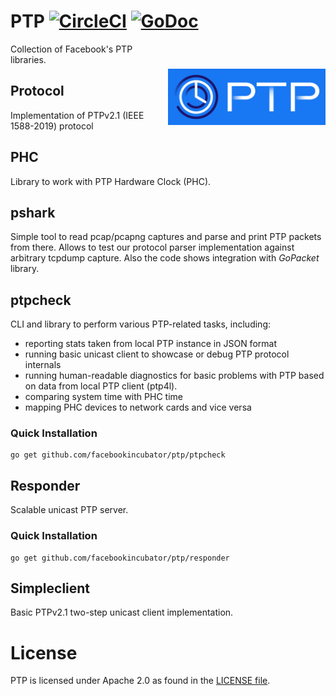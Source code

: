 # PTP [![CircleCI](https://circleci.com/gh/facebookincubator/ptp.svg?style=shield&circle-token=9254b05774162aee052aaac7773fb603d3356873)](https://circleci.com/gh/facebookincubator/ptp) [![GoDoc](https://godoc.org/github.com/facebookincubator/ptp?status.svg)](https://godoc.org/github.com/facebookincubator/ptp)

<img width="50%" 
align="right"
style="display: block; margin:40px auto;" 
src="https://raw.githubusercontent.com/leoleovich/images/master/PTP.png"/>

Collection of Facebook's PTP libraries.

## Protocol
Implementation of PTPv2.1 (IEEE 1588-2019) protocol

## PHC
Library to work with PTP Hardware Clock (PHC).

## pshark
Simple tool to read pcap/pcapng captures and parse and print PTP packets from there.
Allows to test our protocol parser implementation against arbitrary tcpdump capture.
Also the code shows integration with *GoPacket* library.

## ptpcheck
CLI and library to perform various PTP-related tasks, including:
* reporting stats taken from local PTP instance in JSON format
* running basic unicast client to showcase or debug PTP protocol internals
* running human-readable diagnostics for basic problems with PTP based on data from local PTP client (ptp4l).
* comparing system time with PHC time
* mapping PHC devices to network cards and vice versa

### Quick Installation
```console
go get github.com/facebookincubator/ptp/ptpcheck
```

## Responder
Scalable unicast PTP server.

### Quick Installation
```console
go get github.com/facebookincubator/ptp/responder
```

## Simpleclient
Basic PTPv2.1 two-step unicast client implementation.

# License
PTP is licensed under Apache 2.0 as found in the [LICENSE file](LICENSE).
